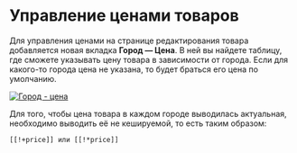 # Управление ценами товаров

Для управления ценами на странице редактирования товара добавляется новая вкладка **Город — Цена**. В ней вы найдете таблицу, где сможете указывать цену товара в зависимости от города. Если для какого-то города цена не указана, то будет браться его цена по умолчанию.

[![Город - цена](https://file.modx.pro/files/b/a/c/bac1178a12036c2498d8a6af0f693891.png)](https://file.modx.pro/files/b/a/c/bac1178a12036c2498d8a6af0f693891.png)

Для того, чтобы цена товара в каждом городе выводилась актуальная, необходимо выводить её не кешируемой, то есть таким образом:

```modx
[[!+price]] или [[!*price]]
```
